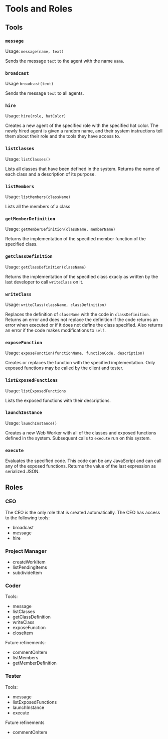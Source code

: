 # Tools and Roles

## Tools

### `message`

Usage: `message(name, text)`

Sends the message `text` to the agent with the name `name`.

### `broadcast`

Usage `broadcast(text)`

Sends the message `text` to all agents.

### `hire`

Usage: `hire(role, hatColor)`

Creates a new agent of the specified role with the specified hat color.  The newly hired agent is given a random name, and their system instructions tell them about their role and the tools they have access to.

### `listClasses`

Usage: `listClasses()`

Lists all classes that have been defined in the system.  Returns the name of each class and a description of its purpose.

### `listMembers`

Usage: `listMembers(className)`

Lists all the members of a class

### `getMemberDefinition`

Usage: `getMemberDefinition(className, memberName)`

Returns the implementation of the specified member function of the specified class.

### `getClassDefinition`

Usage: `getClassDefinition(className)`

Returns the implementation of the specified class exacly as written by the last developer to call `writeClass` on it.

### `writeClass`

Usage: `writeClass(className, classDefinition)`

Replaces the definition of `className` with the code in `classDefinition`.  Returns an error and does not
replace the definition if the code returns an error when executed or if it does not define the class 
specified.  Also returns an error if the code makes modifications to `self`.

### `exposeFunction`

Usage: `exposeFunction(functionName, functionCode, description)`

Creates or replaces the function with the specified implementation.  Only exposed functions may be called by
the client and tester.

### `listExposedFunctions`

Usage: `listExposedFunctions`

Lists the exposed functions with their descriptions.

### `launchInstance`

Usage: `launchInstance()`

Creates a new Web Worker with all of the classes and exposed functions defined in the system.  Subsequent calls to `execute` run on this system.

### `execute`

Evaluates the specified code.  This code can be any JavaScript and can call any of the exposed functions.  Returns the value of the last expression as serialized JSON.

## Roles

### CEO

The CEO is the only role that is created automatically.  The CEO has access to the following tools:

* broadcast
* message
* hire

### Project Manager
* createWorkItem
* listPendingItems
* subdivideItem

### Coder

Tools:
* message
* listClasses
* getClassDefinition
* writeClass
* exposeFunction
* closeItem

Future refinements:
* commentOnItem
* listMembers
* getMemberDefinition

### Tester

Tools:
* message
* listExposedFunctions
* launchInstance
* execute

Future refinements
* commentOnItem
